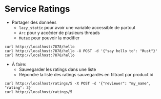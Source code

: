 # Service Ratings

* Partager des données
  * `lazy_static` pour avoir une variable accessible de partout
  * `Arc` pour y accèder de plusieurs threads
  * `Mutex` pour pouvoir la modifier

```
curl http://localhost:7878/hello
curl http://localhost:7878/hello -X POST -d '{"say hello to": "Rust"}'
curl http://localhost:7878/hello
```

* À faire:
  * Sauvegarder les ratings dans une liste
  * Répondre la liste des ratings sauvegardés en filtrant par product id

```
curl http://localhost/ratings/5 -X POST -d '{"reviewer": "my_name", "rating": 3}'
curl http://localhost/ratings/5
```
